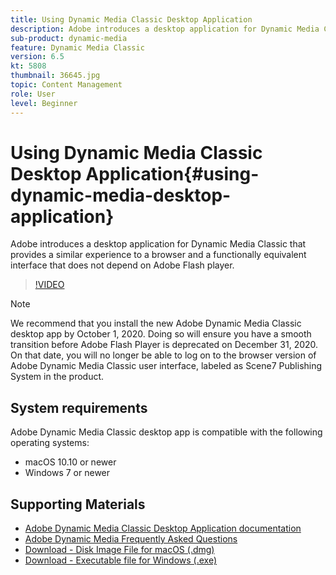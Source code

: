 ```yaml
---
title: Using Dynamic Media Classic Desktop Application
description: Adobe introduces a desktop application for Dynamic Media Classic users that no longer relies on Adobe Flash technology in the browser.
sub-product: dynamic-media
feature: Dynamic Media Classic
version: 6.5
kt: 5808
thumbnail: 36645.jpg
topic: Content Management
role: User
level: Beginner
---
```


# Using Dynamic Media Classic Desktop Application{#using-dynamic-media-desktop-application}

Adobe introduces a desktop application for Dynamic Media Classic that provides a similar experience to a browser and a functionally equivalent interface that does not depend on Adobe Flash player.

>[!VIDEO](https://video.tv.adobe.com/v/36645/?quality=12)

>[!NOTE]
>
> We recommend that you install the new Adobe Dynamic Media Classic desktop app by October 1, 2020. Doing so will ensure you have a smooth transition before Adobe Flash Player is deprecated on December 31, 2020. On that date, you will no longer be able to log on to the browser version of Adobe Dynamic Media Classic user interface, labeled as Scene7 Publishing System in the product.

## System requirements

Adobe Dynamic Media Classic desktop app is compatible with the following operating systems:

* macOS 10.10 or newer
* Windows 7 or newer

## Supporting Materials

* [Adobe Dynamic Media Classic Desktop Application documentation](https://experienceleague.adobe.com/docs/dynamic-media-classic/using/intro/dynamic-media-classic-desktop-app.html)
* [Adobe Dynamic Media Frequently Asked Questions](https://experienceleague.adobe.com/docs/dynamic-media-classic/using/new-ui-2020.html)
* [Download - Disk Image File for macOS (.dmg)](http://download.macromedia.com/dynamic-media-classic/20.20.1/adobe-dynamic-media-classic-20.20.1.dmg)
* [Download - Executable file for Windows (.exe)](http://download.macromedia.com/dynamic-media-classic/20.20.1/adobe-dynamic-media-classic-20.20.1.exe)
